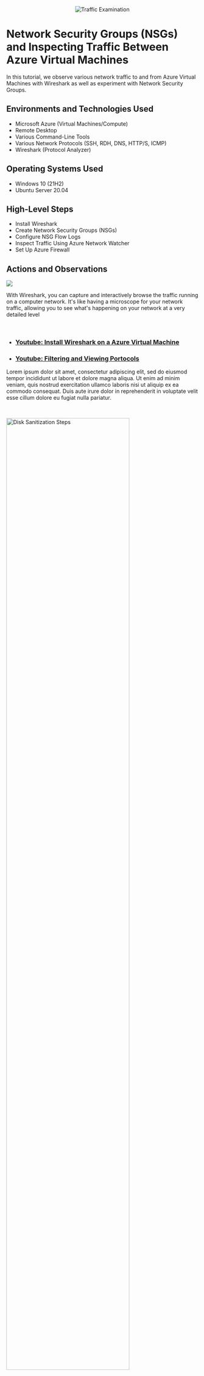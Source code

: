 <p align="center" 300px>
<img src="https://i.imgur.com/Ua7udoS.png" alt="Traffic Examination"/>
</p>

<h1>Network Security Groups (NSGs) and Inspecting Traffic Between Azure Virtual Machines</h1>
In this tutorial, we observe various network traffic to and from Azure Virtual Machines with Wireshark as well as experiment with Network Security Groups. <br />

<h2>Environments and Technologies Used</h2>

- Microsoft Azure (Virtual Machines/Compute)
- Remote Desktop
- Various Command-Line Tools
- Various Network Protocols (SSH, RDH, DNS, HTTP/S, ICMP)
- Wireshark (Protocol Analyzer)

<h2>Operating Systems Used </h2>

- Windows 10 (21H2)
- Ubuntu Server 20.04

<h2>High-Level Steps</h2>

- Install Wireshark
- Create Network Security Groups (NSGs)
- Configure NSG Flow Logs
- Inspect Traffic Using Azure Network Watcher
- Set Up Azure Firewall
  
<h2>Actions and Observations</h2>

<p>
<img src="https://www.freecodecamp.org/news/content/images/size/w2000/2020/08/wireshark-1.png"/>
</p>

<p>
With Wireshark, you can capture and interactively browse the traffic running on a computer network. It's like having a microscope for your network traffic, allowing you to see what's happening on your network at a very detailed level
</p>
<br />

- ### [Youtube: Install Wireshark on a Azure Virtual Machine](https://www.youtube.com/watch?v=eOQ-TWQUFdo)

- ### [Youtube: Filtering and Viewing Portocols](https://www.youtube.com/watch?v=U0brUisYQPk)

<p>
Lorem ipsum dolor sit amet, consectetur adipiscing elit, sed do eiusmod tempor incididunt ut labore et dolore magna aliqua. Ut enim ad minim veniam, quis nostrud exercitation ullamco laboris nisi ut aliquip ex ea commodo consequat. Duis aute irure dolor in reprehenderit in voluptate velit esse cillum dolore eu fugiat nulla pariatur.
</p>
<br />

<p>
<img src="https://i.imgur.com/DJmEXEB.png" height="80%" width="80%" alt="Disk Sanitization Steps"/>
</p>
<p>
Lorem ipsum dolor sit amet, consectetur adipiscing elit, sed do eiusmod tempor incididunt ut labore et dolore magna aliqua. Ut enim ad minim veniam, quis nostrud exercitation ullamco laboris nisi ut aliquip ex ea commodo consequat. Duis aute irure dolor in reprehenderit in voluptate velit esse cillum dolore eu fugiat nulla pariatur.
</p>
<br />
